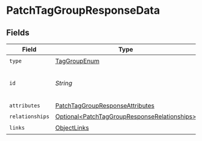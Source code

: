 # PatchTagGroupResponseData


## Fields

| Field                                                                                                          | Type                                                                                                           | Required                                                                                                       | Description                                                                                                    | Example                                                                                                        |
| -------------------------------------------------------------------------------------------------------------- | -------------------------------------------------------------------------------------------------------------- | -------------------------------------------------------------------------------------------------------------- | -------------------------------------------------------------------------------------------------------------- | -------------------------------------------------------------------------------------------------------------- |
| `type`                                                                                                         | [TagGroupEnum](../../models/components/TagGroupEnum.md)                                                        | :heavy_check_mark:                                                                                             | N/A                                                                                                            |                                                                                                                |
| `id`                                                                                                           | *String*                                                                                                       | :heavy_check_mark:                                                                                             | The Tag Group ID                                                                                               | zyxw9876-vu54-ts32-rq10-zyxwvu654321                                                                           |
| `attributes`                                                                                                   | [PatchTagGroupResponseAttributes](../../models/components/PatchTagGroupResponseAttributes.md)                  | :heavy_check_mark:                                                                                             | N/A                                                                                                            |                                                                                                                |
| `relationships`                                                                                                | [Optional\<PatchTagGroupResponseRelationships>](../../models/components/PatchTagGroupResponseRelationships.md) | :heavy_minus_sign:                                                                                             | N/A                                                                                                            |                                                                                                                |
| `links`                                                                                                        | [ObjectLinks](../../models/components/ObjectLinks.md)                                                          | :heavy_check_mark:                                                                                             | N/A                                                                                                            |                                                                                                                |